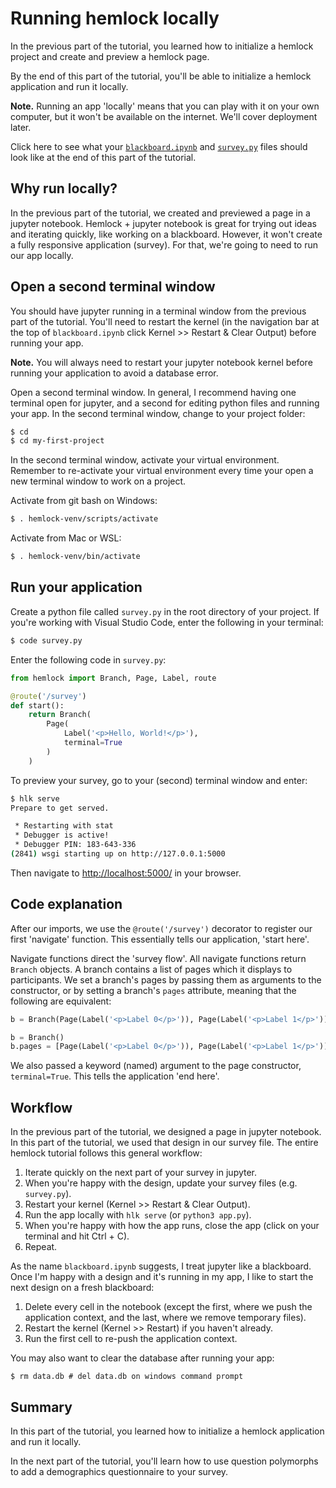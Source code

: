 # Running hemlock locally

In the previous part of the tutorial, you learned how to initialize a hemlock project and create and preview a hemlock page.

By the end of this part of the tutorial, you'll be able to initialize a hemlock application and run it locally.

**Note.** Running an app 'locally' means that you can play with it on your own computer, but it won't be available on the internet. We'll cover deployment later.

Click here to see what your <a href="https://github.com/dsbowen/hemlock-tutorial/blob/v0.0/blackboard.ipynb" target="_blank">`blackboard.ipynb`</a> and <a href="https://github.com/dsbowen/hemlock-tutorial/blob/v0.0/survey.py" target="_blank">`survey.py`</a> files should look like at the end of this part of the tutorial.

## Why run locally?

In the previous part of the tutorial, we created and previewed a page in a jupyter notebook. Hemlock + jupyter notebook is great for trying out ideas and iterating quickly, like working on a blackboard. However, it won't create a fully responsive application (survey). For that, we're going to need to run our app locally.

## Open a second terminal window

You should have jupyter running in a terminal window from the previous part of the tutorial. You'll need to restart the kernel (in the navigation bar at the top of `blackboard.ipynb` click Kernel >> Restart & Clear Output) before running your app.

**Note.** You will always need to restart your jupyter notebook kernel before running your application to avoid a database error.

Open a second terminal window. In general, I recommend having one terminal open for jupyter, and a second for editing python files and running your app. In the second terminal window, change to your project folder:

```bash
$ cd
$ cd my-first-project
```

In the second terminal window, activate your virtual environment. Remember to re-activate your virtual environment every time your open a new terminal window to work on a project.

Activate from git bash on Windows:

```bash
$ . hemlock-venv/scripts/activate
```

Activate from Mac or WSL:

```bash
$ . hemlock-venv/bin/activate
```

## Run your application

Create a python file called `survey.py` in the root directory of your project. If you're working with Visual Studio Code, enter the following in your terminal:

```bash
$ code survey.py
```

Enter the following code in `survey.py`:

```python
from hemlock import Branch, Page, Label, route

@route('/survey')
def start():
    return Branch(
        Page(
            Label('<p>Hello, World!</p>'), 
            terminal=True
        )
    )
```

To preview your survey, go to your (second) terminal window and enter:

```bash
$ hlk serve
Prepare to get served.

 * Restarting with stat
 * Debugger is active!
 * Debugger PIN: 183-643-336
(2841) wsgi starting up on http://127.0.0.1:5000
```

Then navigate to <http://localhost:5000/> in your browser.

## Code explanation

After our imports, we use the `@route('/survey')` decorator to register our first 'navigate' function. This essentially tells our application, 'start here'.

Navigate functions direct the 'survey flow'. All navigate functions return `Branch` objects. A branch contains a list of pages which it displays to participants. We set a branch's pages by passing them as arguments to the constructor, or by setting a branch's `pages` attribute, meaning that the following are equivalent:

```python
b = Branch(Page(Label('<p>Label 0</p>')), Page(Label('<p>Label 1</p>')))
```

```python
b = Branch()
b.pages = [Page(Label('<p>Label 0</p>')), Page(Label('<p>Label 1</p>'))]
```

We also passed a keyword (named) argument to the page constructor, `terminal=True`. This tells the application 'end here'.

## Workflow

In the previous part of the tutorial, we designed a page in jupyter notebook. In this part of the tutorial, we used that design in our survey file. The entire hemlock tutorial follows this general workflow:

1. Iterate quickly on the next part of your survey in jupyter.
2. When you're happy with the design, update your survey files (e.g. `survey.py`).
3. Restart your kernel (Kernel >> Restart & Clear Output).
4. Run the app locally with `hlk serve` (or `python3 app.py`).
5. When you're happy with how the app runs, close the app (click on your terminal and hit Ctrl + C).
6. Repeat.

As the name `blackboard.ipynb` suggests, I treat jupyter like a blackboard. Once I'm happy with a design and it's running in my app, I like to start the next design on a fresh blackboard:

1. Delete every cell in the notebook (except the first, where we push the application context, and the last, where we remove temporary files).
2. Restart the kernel (Kernel >> Restart) if you haven't already.
3. Run the first cell to re-push the application context.

You may also want to clear the database after running your app:

```
$ rm data.db # del data.db on windows command prompt
```

## Summary

In this part of the tutorial, you learned how to initialize a hemlock application and run it locally.

In the next part of the tutorial, you'll learn how to use question polymorphs to add a demographics questionnaire to your survey.

<!-- #### Modifications if not using hemlock-CLI or the hemlock template

The hemlock template comes with an `app.py` file which creates the application instance. Create `app.py` in your root directory with the following code:

```python
import survey

from hemlock import create_app

app = create_app()

if __name__ == '__main__':
    from hemlock.app import socketio
    socketio.run(app, debug=True)
```

Instead of running with `hlk serve`, use:

```bash
$ python3 app.py
``` -->